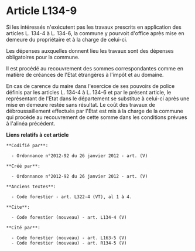 # Article L134-9

Si les intéressés n'exécutent pas les travaux prescrits en application des articles L. 134-4 à L. 134-6, la commune y
pourvoit d'office après mise en demeure du propriétaire et à la charge de celui-ci.

Les dépenses auxquelles donnent lieu les travaux sont des dépenses obligatoires pour la commune.

Il est procédé au recouvrement des sommes correspondantes comme en matière de créances de l'Etat étrangères à l'impôt et au
domaine.

En cas de carence du maire dans l'exercice de ses pouvoirs de police définis par les articles L. 134-4 à L. 134-6 et par le
présent article, le représentant de l'Etat dans le département se substitue à celui-ci après une mise en demeure restée sans
résultat. Le coût des travaux de débroussaillement effectués par l'Etat est mis à la charge de la commune qui procède au
recouvrement de cette somme dans les conditions prévues à l'alinéa précédent.

**Liens relatifs à cet article**

	**Codifié par**:

	  - Ordonnance n°2012-92 du 26 janvier 2012 - art. (V)

	**Créé par**:

	  - Ordonnance n°2012-92 du 26 janvier 2012 - art. (V)

	**Anciens textes**:

	  - Code forestier - art. L322-4 (VT), al 1 à 4.

	**Cite**:

	  - Code forestier (nouveau) - art. L134-4 (V)

	**Cité par**:

	  - Code forestier (nouveau) - art. L163-5 (V)
	  - Code forestier (nouveau) - art. R134-5 (V)
